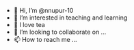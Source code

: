 - 👋 Hi, I’m @nnupur-10
- 👀 I’m interested in teaching and learning
- 🌱 I love tea
- 💞️ I’m looking to collaborate on ...
- 📫 How to reach me ...

<!---
nnupur-10/nnupur-10 is a ✨ special ✨ repository because its `README.md` (this file) appears on your GitHub profile.
You can click the Preview link to take a look at your changes.
--->
